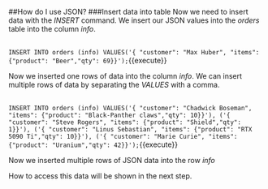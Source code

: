 ##How do I use JSON?
###Insert data into table
Now we need to insert data with the *INSERT* command. We insert our JSON values into the *orders* table into the column 
*info*.

<br />`
INSERT INTO orders (info)
VALUES('{ "customer": "Max Huber", "items": {"product": "Beer","qty": 69}}');
`{{execute}}

Now we inserted one rows of data into the column *info*.
We can insert multiple rows of data by separating the *VALUES* with a comma.

<br />`
INSERT INTO orders (info)
VALUES('{ "customer": "Chadwick Boseman", "items": {"product": "Black-Panther claws","qty": 10}}'),
      ('{ "customer": "Steve Rogers", "items": {"product": "Shield","qty": 1}}'),
      ('{ "customer": "Linus Sebastian", "items": {"product": "RTX 5090 Ti","qty": 10}}'),
      ('{ "customer": "Marie Curie", "items": {"product": "Uranium","qty": 42}}');
`{{execute}}

Now we inserted multiple rows of JSON data into the row *info*

How to access this data will be shown in the next step.